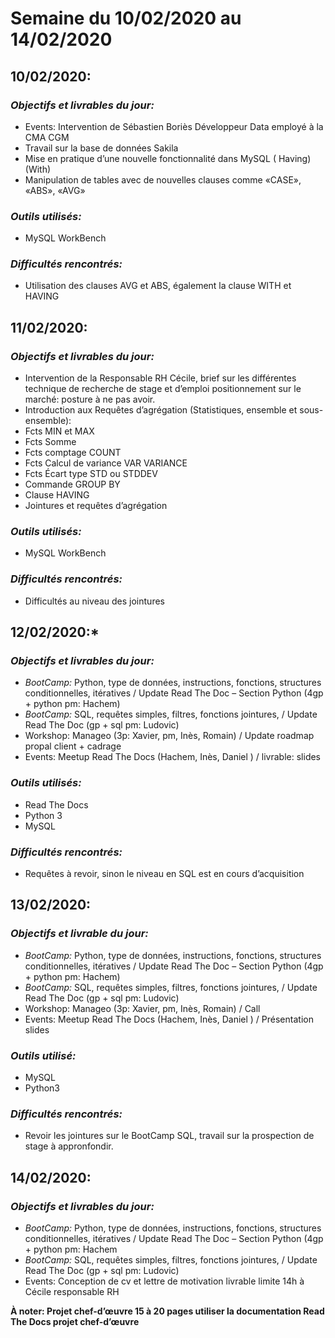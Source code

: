 ﻿# Semaine du 10/02/2020 au 14/02/2020

  

## 10/02/2020:  

### *Objectifs et livrables du jour:*

- Events: Intervention de Sébastien Boriès Développeur Data employé à la CMA CGM
- Travail sur la base de données Sakila
- Mise en pratique d’une nouvelle fonctionnalité dans MySQL ( Having) (With)
- Manipulation de tables avec de nouvelles clauses comme «CASE», «ABS», «AVG»

### *Outils utilisés:*

- MySQL WorkBench
 
### *Difficultés rencontrés:*

- Utilisation des clauses AVG et ABS, également la clause WITH et HAVING

## 11/02/2020:

### *Objectifs et livrables du jour:*

- Intervention de la Responsable RH Cécile, brief sur les différentes technique de recherche de stage et d’emploi positionnement sur le marché: posture à ne pas avoir.
- Introduction aux Requêtes d’agrégation (Statistiques, ensemble et sous-ensemble):
-   Fcts MIN et MAX 
-   Fcts Somme
-   Fcts comptage COUNT
-   Fcts Calcul de variance VAR VARIANCE 
-   Fcts Écart type STD ou STDDEV
-   Commande GROUP BY
-   Clause HAVING
- Jointures et requêtes d’agrégation

### *Outils utilisés:*

- MySQL WorkBench

### *Difficultés rencontrés:*

- Difficultés au niveau des jointures


## 12/02/2020:*

### *Objectifs et livrables du jour:*

- _BootCamp:_ Python, type de données, instructions, fonctions, structures conditionnelles, itératives / Update Read The Doc – Section Python (4gp + python pm: Hachem)
- _BootCamp:_ SQL, requêtes simples, filtres, fonctions jointures, / Update Read The Doc (gp + sql pm: Ludovic)
- Workshop: Manageo (3p: Xavier, pm, Inès, Romain) / Update roadmap propal client + cadrage
- Events: Meetup Read The Docs (Hachem, Inès, Daniel ) / livrable: slides


### *Outils utilisés:*

- Read The Docs
- Python 3
- MySQL

### *Difficultés rencontrés:*

- Requêtes à revoir, sinon le niveau en SQL est en cours d’acquisition

## 13/02/2020:

  

### *Objectifs et livrable du jour:*

- _BootCamp:_ Python, type de données, instructions, fonctions, structures conditionnelles, itératives / Update Read The Doc – Section Python (4gp + python pm: Hachem)
- _BootCamp:_ SQL, requêtes simples, filtres, fonctions jointures, / Update Read The Doc (gp + sql pm: Ludovic)
- Workshop: Manageo (3p: Xavier, pm, Inès, Romain) / Call
- Events: Meetup Read The Docs (Hachem, Inès, Daniel ) / Présentation slides

  
### *Outils utilisé:*
- MySQL
- Python3

  

### *Difficultés rencontrés:*

- Revoir les jointures sur le BootCamp SQL, travail sur la prospection de stage à appronfondir.

## 14/02/2020:

### *Objectifs et livrables du jour:*

- _BootCamp:_ Python, type de données, instructions, fonctions, structures conditionnelles, itératives / Update Read The Doc – Section Python (4gp + python pm: Hachem  
- _BootCamp:_ SQL, requêtes simples, filtres, fonctions jointures, / Update Read The Doc (gp + sql pm: Ludovic)
- Events: Conception de cv et lettre de motivation livrable limite 14h à Cécile responsable RH

 
**À noter: Projet chef-d’œuvre 15 à 20 pages utiliser la documentation Read The Docs projet chef-d’œuvre**
